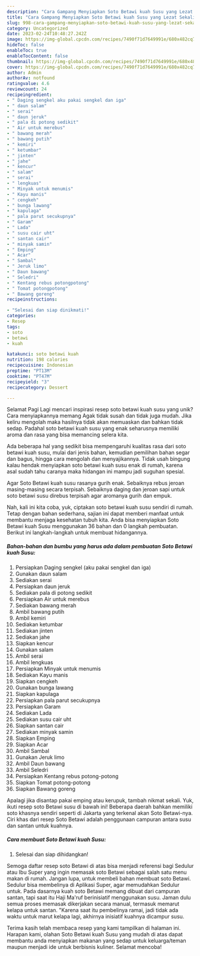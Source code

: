 ```yaml
---
description: "Cara Gampang Menyiapkan Soto Betawi kuah Susu yang Lezat Sekali"
title: "Cara Gampang Menyiapkan Soto Betawi kuah Susu yang Lezat Sekali"
slug: 998-cara-gampang-menyiapkan-soto-betawi-kuah-susu-yang-lezat-sekali
category: Uncategorized
date: 2023-02-24T10:48:27.242Z
image: https://img-global.cpcdn.com/recipes/7490f71d7649991e/680x482cq70/soto-betawi-kuah-susu-foto-resep-utama.jpg
hideToc: false
enableToc: true
enableTocContent: false
thumbnail: https://img-global.cpcdn.com/recipes/7490f71d7649991e/680x482cq70/soto-betawi-kuah-susu-foto-resep-utama.jpg
cover: https://img-global.cpcdn.com/recipes/7490f71d7649991e/680x482cq70/soto-betawi-kuah-susu-foto-resep-utama.jpg
author: Admin
authorAv: notfound
ratingvalue: 4.6
reviewcount: 24
recipeingredient:
- " Daging sengkel aku pakai sengkel dan iga"
- " daun salam"
- " serai"
- " daun jeruk"
- " pala di potong sedikit"
- " Air untuk merebus"
- " bawang merah"
- " bawang putih"
- " kemiri"
- " ketumbar"
- " jinten"
- " jahe"
- " kencur"
- " salam"
- " serai"
- " lengkuas"
- " Minyak untuk menumis"
- " Kayu manis"
- " cengkeh"
- " bunga lawang"
- " kapulaga"
- " pala parut secukupnya"
- " Garam"
- " Lada"
- " susu cair uht"
- " santan cair"
- " minyak samin"
- " Emping"
- " Acar"
- " Sambal"
- " Jeruk limo"
- " Daun bawang"
- " Seledri"
- " Kentang rebus potongpotong"
- " Tomat potongpotong"
- " Bawang goreng"
recipeinstructions:

- "Selesai dan siap dinikmati!"
categories:
- Resep
tags:
- soto
- betawi
- kuah

katakunci: soto betawi kuah 
nutrition: 198 calories
recipecuisine: Indonesian
preptime: "PT13M"
cooktime: "PT47M"
recipeyield: "3"
recipecategory: Dessert

---
```



Selamat Pagi Lagi mencari inspirasi resep soto betawi kuah susu yang unik? Cara menyiapkannya memang Agak tidak susah dan tidak juga mudah. Jika keliru mengolah maka hasilnya tidak akan memuaskan dan bahkan tidak sedap. Padahal soto betawi kuah susu yang enak seharusnya memiliki aroma dan rasa yang bisa memancing selera kita.


Ada beberapa hal yang sedikit bisa mempengaruhi kualitas rasa dari soto betawi kuah susu, mulai dari jenis bahan, kemudian pemilihan bahan segar dan bagus, hingga cara mengolah dan menyajikannya. Tidak usah bingung kalau hendak menyiapkan soto betawi kuah susu enak di rumah, karena asal sudah tahu caranya maka hidangan ini mampu jadi suguhan spesial.

Agar Soto Betawi kuah susu rasanya gurih enak. Sebaiknya rebus jeroan masing-masing secara terpisah. Sebaiknya daging dan jeroan sapi untuk soto betawi susu direbus terpisah agar aromanya gurih dan empuk.


Nah, kali ini kita coba, yuk, ciptakan soto betawi kuah susu sendiri di rumah. Tetap dengan bahan sederhana, sajian ini dapat memberi manfaat untuk membantu menjaga kesehatan tubuh kita. Anda bisa menyiapkan Soto Betawi kuah Susu menggunakan 36 bahan dan 0 langkah pembuatan. Berikut ini langkah-langkah untuk membuat hidangannya.

<!--inarticleads1-->

##### Bahan-bahan dan bumbu yang harus ada dalam pembuatan Soto Betawi kuah Susu:

1. Persiapkan  Daging sengkel (aku pakai sengkel dan iga)
1. Gunakan  daun salam
1. Sediakan  serai
1. Persiapkan  daun jeruk
1. Sediakan  pala di potong sedikit
1. Persiapkan  Air untuk merebus
1. Sediakan  bawang merah
1. Ambil  bawang putih
1. Ambil  kemiri
1. Sediakan  ketumbar
1. Sediakan  jinten
1. Sediakan  jahe
1. Siapkan  kencur
1. Gunakan  salam
1. Ambil  serai
1. Ambil  lengkuas
1. Persiapkan  Minyak untuk menumis
1. Sediakan  Kayu manis
1. Siapkan  cengkeh
1. Gunakan  bunga lawang
1. Siapkan  kapulaga
1. Persiapkan  pala parut secukupnya
1. Persiapkan  Garam
1. Sediakan  Lada
1. Sediakan  susu cair uht
1. Siapkan  santan cair
1. Sediakan  minyak samin
1. Siapkan  Emping
1. Siapkan  Acar
1. Ambil  Sambal
1. Gunakan  Jeruk limo
1. Ambil  Daun bawang
1. Ambil  Seledri
1. Persiapkan  Kentang rebus potong-potong
1. Siapkan  Tomat potong-potong
1. Siapkan  Bawang goreng


Apalagi jika disantap pakai emping atau kerupuk, tambah nikmat sekali. Yuk, ikuti resep soto Betawi susu di bawah ini! Beberapa daerah bahkan memiliki soto khasnya sendiri seperti di Jakarta yang terkenal akan Soto Betawi-nya. Ciri khas dari resep Soto Betawi adalah penggunaan campuran antara susu dan santan untuk kuahnya. 

<!--inarticleads2-->

##### Cara membuat Soto Betawi kuah Susu:


1. Selesai dan siap dihidangkan!

Semoga daftar resep soto Betawi di atas bisa menjadi referensi bagi Sedulur atau Ibu Super yang ingin memasak soto Betawi sebagai salah satu menu makan di rumah. Jangan lupa, untuk membeli bahan membuat soto Betawi. Sedulur bisa membelinya di Aplikasi Super, agar memudahkan Sedulur untuk. Pada dasarnya kuah soto Betawi memang dibuat dari campuran santan, tapi saat itu Haji Ma&#39;ruf berinisiatif menggunakan susu. Jaman dulu semua proses memasak dikerjakan secara manual, termasuk memarut kelapa untuk santan. &#34;Karena saat itu pembelinya ramai, jadi tidak ada waktu untuk marut kelapa lagi, akhirnya inisiatif kuahnya dicampur susu. 

Terima kasih telah membaca resep yang kami tampilkan di halaman ini. Harapan kami, olahan Soto Betawi kuah Susu yang mudah di atas dapat membantu anda menyiapkan makanan yang sedap untuk keluarga/teman maupun menjadi ide untuk berbisnis kuliner. Selamat mencoba!
